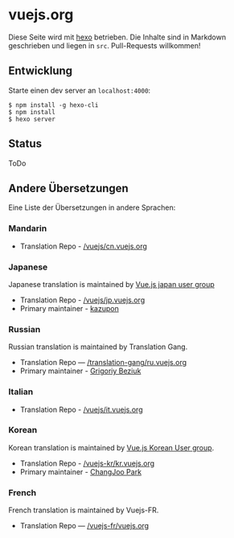 # vuejs.org

Diese Seite wird mit [hexo](http://hexo.io/) betrieben. Die Inhalte sind in Markdown geschrieben und liegen in `src`. Pull-Requests willkommen!

## Entwicklung

Starte einen dev server an `localhost:4000`:

```
$ npm install -g hexo-cli
$ npm install
$ hexo server
```

## Status
ToDo

## Andere Übersetzungen
Eine Liste der Übersetzungen in andere Sprachen:

### Mandarin
* Translation Repo - [/vuejs/cn.vuejs.org](https://github.com/vuejs/cn.vuejs.org)

### Japanese
Japanese translation is maintained by [Vue.js japan user group](https://github.com/vuejs-jp)

* Translation Repo - [/vuejs/jp.vuejs.org](https://github.com/vuejs/jp.vuejs.org)
* Primary maintainer - [kazupon](https://github.com/kazupon)

### Russian
Russian translation is maintained by Translation Gang.

* Translation Repo — [/translation-gang/ru.vuejs.org](https://github.com/translation-gang/ru.vuejs.org)
* Primary maintainer - [Grigoriy Beziuk](https://gbezyuk.github.io)

### Italian
* Translation Repo - [/vuejs/it.vuejs.org](https://github.com/vuejs/it.vuejs.org)

### Korean
Korean translation is maintained by [Vue.js Korean User group](https://github.com/vuejs-kr).

* Translation Repo - [/vuejs-kr/kr.vuejs.org](https://github.com/vuejs-kr/kr.vuejs.org)
* Primary maintainer - [ChangJoo Park](https://github.com/ChangJoo-Park)

### French
French translation is maintained by Vuejs-FR.

* Translation Repo — [/vuejs-fr/vuejs.org](https://github.com/vuejs-fr/vuejs.org)
